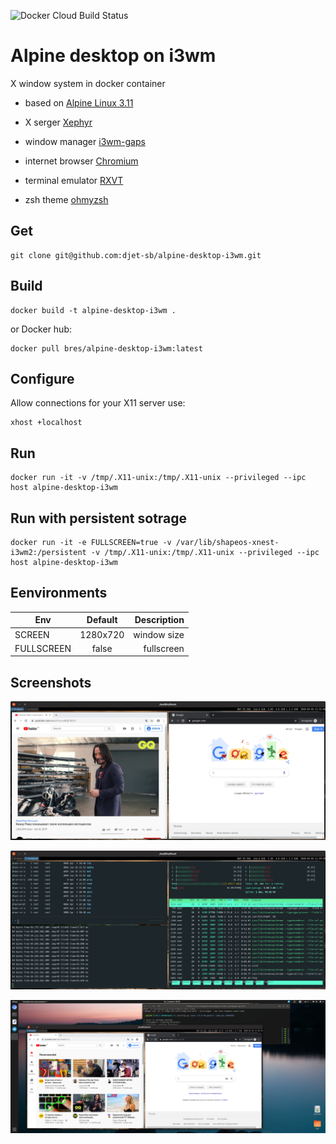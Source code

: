 ![Docker Cloud Build Status](https://img.shields.io/docker/cloud/build/bres/alpine-desktop-i3wm)

# Alpine desktop on i3wm

X window system in docker container

- based on [Alpine Linux 3.11](https://alpinelinux.org/)

- X serger [Xephyr](https://freedesktop.org/wiki/Software/Xephyr/)

- window manager [i3wm-gaps](https://github.com/Airblader/i3)

- internet browser [Chromium](https://www.chromium.org/)

- terminal emulator [RXVT](http://rxvt.sourceforge.net/)

- zsh theme [ohmyzsh](https://github.com/ohmyzsh/ohmyzsh)

## Get

```
git clone git@github.com:djet-sb/alpine-desktop-i3wm.git
```

## Build

```
docker build -t alpine-desktop-i3wm .
```
or Docker hub:

```
docker pull bres/alpine-desktop-i3wm:latest
```

## Configure

Allow connections for your X11 server
use:
```
xhost +localhost
```

## Run
```
docker run -it -v /tmp/.X11-unix:/tmp/.X11-unix --privileged --ipc host alpine-desktop-i3wm
```

## Run with persistent sotrage
```
docker run -it -e FULLSCREEN=true -v /var/lib/shapeos-xnest-i3wm2:/persistent -v /tmp/.X11-unix:/tmp/.X11-unix --privileged --ipc host alpine-desktop-i3wm
```
## Eenvironments

| Env        | Default           | Description  |
| ------------- |:-------------:| -----:|
| SCREEN     | 1280x720 | window size |
| FULLSCREEN     | false | fullscreen |

## Screenshots 
![screen1](img/screen1.png)

![screen2](img/screen2.png)

![screen3](img/screen3.png)
